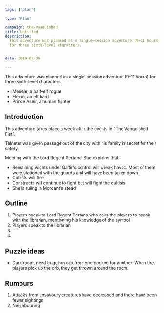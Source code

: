 ```yaml
---
tags: ['plan']

type: "Plan"

campaign: the-vanquished
title: Untitled
description:
  This adventure was planned as a single–session adventure (9-11 hours)
  for three sixth-level characters.


date: 2019-08-25

---
```


This adventure was planned as a single–session adventure (9-11 hours)
for three sixth-level characters:
 - Meriele, a half–elf rogue
 - Elmon, an elf bard
 - Prince Aseir, a human fighter

## Introduction

This adventure takes place a week after the events in "The Vanquished
Fist".

Telneter was given passage out of the city with his family in secret
for their safety.

Meeting with the Lord Regent Pertana. She explains that:
 - Remaining wights under Qa'lir's control will wreak havoc. Most of
   them were stationed with the guards and will have been taken down
 - Cultists will flee
 - Constructs will continue to fight but will fight the cultists
 - She is ruling in Morcant's stead

## Outline

 1. Players speak to Lord Regent Pertana who asks the players to speak
    with the librarian, mentioning his knowledge of the symbol 
 2. Players speak to the librarian
 3. 
 4. 

## Puzzle ideas

 - Dark room, need to get an orb from one podium for another. When the
   players pick up the orb, they get thrown around the room.

## Rumours

 1. Attacks from unsavoury creatures have decreased and there have been
    fewer sightings
 2. Neighbouring

